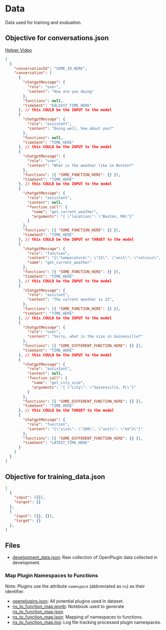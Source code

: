 # Data

Data used for training and evaluation.

## Objective for conversations.json

[Helper Video](https://www.loom.com/share/99478f12313b4aa8bd00b9a15274da83?sid=db757ec6-f448-4dd4-a0aa-91c49df91f4e)

```json
[
  {
    "conversationId": "SOME_ID_HERE",
    "conversation": [
      {
        "chatgptMessage": {
          "role": "user",
          "content": "How are you doing"
        },
        "functions": null,
        "timeSent": "EALIEST_TIME_HERE"
      }, // this COULD be the INPUT to the model
      {
        "chatgptMessage": {
          "role": "assistant",
          "content": "Doing well, how about you?"
        },
        "functions": null,
        "timeSent": "TIME_HERE"
      }, // this COULD be the INPUT to the model
      {
        "chatgptMessage": {
          "role": "user",
          "content": "What is the weather like in Boston?"
        },
        "functions": [{ "SOME_FUNCTION_HERE": {} }],
        "timeSent": "TIME_HERE"
      }, // this COULD be the INPUT to the model
      {
        "chatgptMessage": {
          "role": "assistant",
          "content": null,
          "function_call": {
            "name": "get_current_weather",
            "arguments": "{ \"location\": \"Boston, MA\"}"
          }
        },
        "functions": [{ "SOME_FUNCTION_HERE": {} }],
        "timeSent": "TIME_HERE"
      }, // this COULD be the INPUT or TARGET to the model
      {
        "chatgptMessage": {
          "role": "function",
          "content": "{\"temperature\": \"22\", \"unit\": \"celsius\", \"description\": \"Sunny\"}",
          "name": "get_current_weather"
        },
        "functions": [{ "SOME_FUNCTION_HERE": {} }],
        "timeSent": "TIME_HERE"
      }, // this COULD be the INPUT to the model
      {
        "chatgptMessage": {
          "role": "assitant",
          "content": "The current weather is 22",
        },
        "functions": [{ "SOME_FUNCTION_HERE": {} }],
        "timeSent": "TIME_HERE"
      }, // this COULD be the INPUT to the model
      {
        "chatgptMessage": {
          "role": "user",
          "content": "Sorry, what is the size in Gainesville?"
        },
        "functions": [{ "SOME_DIFFERENT_FUNCTION_HERE": {} }],
        "timeSent": "TIME_HERE"
      }, // this COULD be the INPUT to the model
      {
        "chatgptMessage": {
          "role": "assistant",
          "content": null,
          "function_call": {
            "name": "get_city_size",
            "arguments": "{ \"city\": \"Gainesville, FL\"}"
          }
        },
        "functions": [{ "SOME_DIFFERENT_FUNCTION_HERE": {} }],
        "timeSent": "TIME_HERE"
      }, // this COULD be the TARGET to the model
      {
        "chatgptMessage": {
          "role": "function",
          "content": "{\"size\": \"100\", \"unit\": \"km^2\"}"
        },
        "functions": [{ "SOME_DIFFERENT_FUNCTION_HERE": {} }],
        "timeSent": "LATEST_TIME_HERE"
      }
    ]
  }
]

```

## Objective for training_data.json
```json
[
  {
    "input": [{}],
    "target": {}
  },
  {
    "input": [{}, {}],
    "target": {}
  },
]
```

## Files

- [development_data.json](development_data.json): Raw collection of OpenPlugin data collected in development.

### Map Plugin Namespaces to Functions

Note: Plugins use the attribute `namespace` (abbreviated as `ns`) as their identifier.

- [openplugins.json](openplugins.json): All potential plugins used in dataset.
- [ns_to_function_map.ipynb](ns_to_function_map.ipynb): Notebook used to generate [ns_to_function_map.json](ns_to_function_map.json).
- [ns_to_function_map.json](ns_to_function_map.json): Mapping of namespaces to functions.
- [ns_to_function_map.log](ns_to_function_map.log): Log file tracking processed plugin namespaces.
